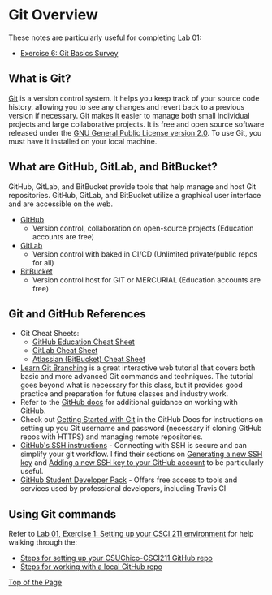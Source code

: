 # Git Overview

These notes are particularly useful for completing [Lab 01](https://github.com/shelleywong/CSCI211-Course-Materials/blob/main/Labs/lab01.md):
  * [Exercise 6: Git Basics Survey](https://github.com/shelleywong/CSCI211-Course-Materials/blob/main/Labs/lab01.md#exercise-6-git-basics-survey)

## What is Git?

[Git](https://git-scm.com/) is a version control system. It helps you keep track of your source code history, allowing you to see any changes and revert back to a previous version if necessary. Git makes it easier to manage both small individual projects and large collaborative projects. It is free and open source software released under the [GNU General Public License version 2.0](https://opensource.org/licenses/GPL-2.0). To use Git, you must have it installed on your local machine.<br>

## What are GitHub, GitLab, and BitBucket?

GitHub, GitLab, and BitBucket provide tools that help manage and host Git repositories. GitHub, GitLab, and BitBucket utilize a graphical user interface and are accessible on the web.<br>
* [GitHub](https://github.com/)
  * Version control, collaboration on open-source projects (Education accounts are free)
* [GitLab](https://about.gitlab.com/)
  * Version control with baked in CI/CD (Unlimited private/public repos for all)
* [BitBucket](https://bitbucket.org/)
  * Version control host for GIT or MERCURIAL (Education accounts are free)

## Git and GitHub References
* Git Cheat Sheets:
  * [GitHub Education Cheat Sheet](https://education.github.com/git-cheat-sheet-education.pdf)
  * [GitLab Cheat Sheet](https://about.gitlab.com/images/press/git-cheat-sheet.pdf)
  * [Atlassian (BitBucket) Cheat Sheet](https://www.atlassian.com/git/tutorials/atlassian-git-cheatsheet)
* [Learn Git Branching](https://learngitbranching.js.org/) is a great interactive web tutorial that covers both basic and more advanced Git commands and techniques. The tutorial goes beyond what is necessary for this class, but it provides good practice and preparation for future classes and industry work.
* Refer to the [GitHub docs](https://docs.github.com/en/free-pro-team@latest/github) for additional guidance on working with GitHub.
* Check out [Getting Started with Git](https://docs.github.com/en/github/getting-started-with-github/getting-started-with-git) in the GitHub Docs for instructions on setting up you Git username and password (necessary if cloning GitHub repos with HTTPS) and managing remote repositories.
* [GitHub's SSH instructions](https://docs.github.com/en/authentication/connecting-to-github-with-ssh/about-ssh) - Connecting with SSH is secure and can simplify your git workflow. I find their sections on [Generating a new SSH key](https://docs.github.com/en/authentication/connecting-to-github-with-ssh/generating-a-new-ssh-key-and-adding-it-to-the-ssh-agent) and [Adding a new SSH key to your GitHub account](https://docs.github.com/en/authentication/connecting-to-github-with-ssh/adding-a-new-ssh-key-to-your-github-account) to be particularly useful.
* [GitHub Student Developer Pack](https://education.github.com/pack) - Offers free access to tools and services used by professional developers, including Travis CI

## Using Git commands

Refer to [Lab 01, Exercise 1: Setting up your CSCI 211 environment](https://github.com/shelleywong/CSCI211-Course-Materials/blob/main/Labs/lab01.md#exercise-1-setting-up-your-csci-211-environment) for help walking through the:
* [Steps for setting up your CSUChico-CSCI211 GitHub repo](https://github.com/shelleywong/CSCI211-Course-Materials/blob/main/Labs/lab01.md#steps-for-setting-up-your-csuchico-csci211-github-repo)
* [Steps for working with a local GitHub repo](https://github.com/shelleywong/CSCI211-Course-Materials/blob/main/Labs/lab01.md#steps-for-working-with-a-local-github-repo)<br>

[Top of the Page](#git-overview)
